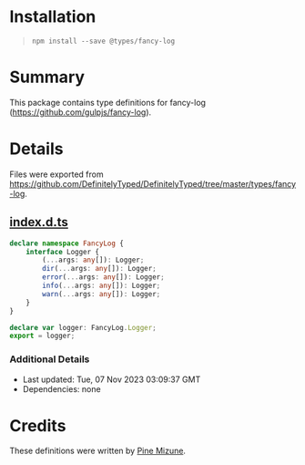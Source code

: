 # Installation
> `npm install --save @types/fancy-log`

# Summary
This package contains type definitions for fancy-log (https://github.com/gulpjs/fancy-log).

# Details
Files were exported from https://github.com/DefinitelyTyped/DefinitelyTyped/tree/master/types/fancy-log.
## [index.d.ts](https://github.com/DefinitelyTyped/DefinitelyTyped/tree/master/types/fancy-log/index.d.ts)
````ts
declare namespace FancyLog {
    interface Logger {
        (...args: any[]): Logger;
        dir(...args: any[]): Logger;
        error(...args: any[]): Logger;
        info(...args: any[]): Logger;
        warn(...args: any[]): Logger;
    }
}

declare var logger: FancyLog.Logger;
export = logger;

````

### Additional Details
 * Last updated: Tue, 07 Nov 2023 03:09:37 GMT
 * Dependencies: none

# Credits
These definitions were written by [Pine Mizune](https://github.com/pine).
